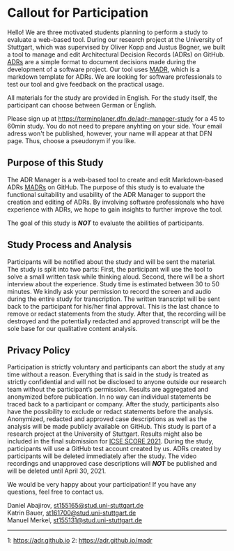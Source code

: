 # Callout for Participation

Hello! We are three motivated students planning to perform a study to evaluate a web-based tool. During our research project at the University of Stuttgart, which was supervised by Oliver Kopp and Justus Bogner, we built a tool to manage and edit Architectural Decision Records (ADRs) on GitHub. [ADRs](1) are a simple format to document decisions made during the development of a software project. Our tool uses [MADR](2), which is a markdown template for ADRs.
We are looking for software professionals to test our tool and give feedback on the practical usage.

All materials for the study are provided in English. For the study itself, the participant can choose between German or English.

Please sign up at <https://terminplaner.dfn.de/adr-manager-study> for a 45 to 60min study.
You do not need to prepare anyhting on your side.
Your email adress won't be published, however, your name will appear at that DFN page.
Thus, choose a pseudonym if you like.

## Purpose of this Study

The ADR Manager is a web-based tool to create and edit Markdown-based ADRs [MADRs](2) on GitHub.
The purpose of this study is to evaluate the functional suitability and usability of the ADR Manager to support the creation and editing of ADRs. By involving software professionals who have experience with ADRs, we hope to gain insights to further improve the tool.

The goal of this study is _**NOT**_ to evaluate the abilities of participants.

## Study Process and Analysis

Participants will be notified about the study and will be sent the material.
The study is split into two parts:
First, the participant will use the tool to solve a small written task while thinking aloud.
Second, there will be a short interview about the experience.
Study time is estimated between 30 to 50 minutes.
We kindly ask your permission to record the screen and audio during the entire study for transcription.
The written transcript will be sent back to the participant for his/her final approval.
This is the last chance to remove or redact statements from the study.
After that, the recording will be destroyed and the potentially redacted and approved transcript will be the sole base for our qualitative content analysis.

## Privacy Policy

Participation is strictly voluntary and participants can abort the study at any time without a reason.
Everything that is said in the study is treated as strictly confidential and will not be disclosed to anyone outside our research team without the participant’s permission. Results are aggregated and anonymized before publication. In no way can individual statements be traced back to a participant or company. After the study, participants also have the possibility to exclude or redact statements before the analysis.
Anonymized, redacted and approved case descriptions as well as the analysis will be made publicly available on GitHub. This study is part of a research project at the University of Stuttgart. Results might also be included in the final submission for [ICSE SCORE 2021](https://conf.researchr.org/home/icse-2021/score-2021).
During the study, participants will use a GitHub test account created by us. ADRs created by participants will be deleted immediately after the study. 
The video recordings and unapproved case descriptions will _**NOT**_ be published and will be deleted until April 30, 2021.


We would be very happy about your participation!
If you have any questions, feel free to contact us.

Daniel Abajirov, st155165@stud.uni-stuttgart.de<br>
Katrin Bauer, st161700@stud.uni-stuttgart.de<br>
Manuel Merkel, st155131@stud.uni-stuttgart.de

<hr>

1: https://adr.github.io
2: https://adr.github.io/madr
